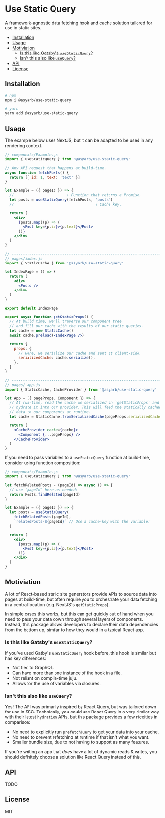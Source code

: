 # Use Static Query <!-- omit in toc -->

A framework-agnostic data fetching hook and cache solution tailored for use
in static sites.

- [Installation](#installation)
- [Usage](#usage)
- [Motiviation](#motiviation)
  - [Is this like Gatsby's `useStaticQuery`?](#is-this-like-gatsbys-usestaticquery)
  - [Isn't this also like `useQuery`?](#isnt-this-also-like-usequery)
- [API](#api)
- [License](#license)

## Installation

```bash
# npm
npm i @asyarb/use-static-query

# yarn
yarn add @asyarb/use-static-query
```

## Usage

The example below uses NextJS, but it can be adapted to be used in any rendering
context.

```jsx
// components/Example.js
import { useStaticQuery } from '@asyarb/use-static-query'

// Any API request that happens at build-time.
async function fetchPosts() {
  return [{ id: 1, text: 'text' }]
}

let Example = ({ pageId }) => {
  //                        ↓ Function that returns a Promise.
  let posts = useStaticQuery(fetchPosts, 'posts')
  //                                     ↑ Cache key.

  return (
    <div>
      {posts.map((p) => (
        <Post key={p.id}>{p.text}</Post>
      ))}
    </div>
  )
}

// ---------------------------------------------------------------------
// pages/index.js
import { StaticCache } from '@asyarb/use-static-query'

let IndexPage = () => {
  return (
    <div>
      <Posts />
    </div>
  )
}

export default IndexPage

export async function getStaticProps() {
  // At build time, we'll traverse our component tree
  // and fill our cache with the results of our static queries.
  let cache = new StaticCache()
  await cache.preload(<IndexPage />)

  return {
    props: {
      // Here, we serialize our cache and sent it client-side.
      serializedCache: cache.serialize(),
    },
  }
}

// ---------------------------------------------------------------------
// pages/_app.js
import { StaticCache, CacheProvider } from '@asyarb/use-static-query'

let App = ({ pageProps, Component }) => {
  // At run-time, read the cache we serialized in `getStaticProps` and
  // hydrate it into our provider. This will feed the statically cached
  // data to our components at runtime.
  let cache = StaticCache.fromSerializedCache(pageProps.serializedCache)

  return (
    <CacheProvider cache={cache}>
      <Component {...pageProps} />
    </CacheProvider>
  )
}
```

If you need to pass variables to a `useStaticQuery` function at build-time, consider using function composition:

```jsx
// components/Example.js
import { useStaticQuery } from '@asyarb/use-static-query'

let fetchRelatedPosts = (pageId) => async () => {
  // use `pageId` here as needed:
  return Posts.findRelated(pageId)
}

let Example = ({ pageId }) => {
  let posts = useStaticQuery(
    fetchRelatedPosts(pageId),
    `relatedPosts-${pageId}` // Use a cache-key with the variable:
  )

  return (
    <div>
      {posts.map((p) => (
        <Post key={p.id}>{p.text}</Post>
      ))}
    </div>
  )
}
```

## Motiviation

A lot of React-based static site generators provide APIs to source data into
pages at build-time, but often require you to orchestrate your data fetching
in a central location (e.g. NextJS's `getStaticProps`).

In simple cases this works, but this can get quickly out of hand when you
need to pass your data down through several layers of components. Instead,
this package allows developers to declare their data dependencies from the
bottom up, similar to how they would in a typical React app.

### Is this like Gatsby's `useStaticQuery`?

If you've used Gatby's `useStaticQuery` hook before, this hook is similar but
has key differences:

- Not tied to GraphQL.
- Can have more than one instance of the hook in a file.
- Not reliant on compile-time juju.
- Allows for the use of variables via closures.

### Isn't this also like `useQuery`?

Yes! The API was primarily inspired by React Query, but was tailored down for
use in SSG. Technically, you could use React Query in a very similar way with
their latest `hydration` APIs, but this package provides a few niceities in
comparison:

- No need to explicitly run `prefetchQuery` to get your data into your cache.
- No need to prevent refetching at runtime if that isn't what you want.
- Smaller bundle size, due to not having to support as many features.

If you're writing an app that _does_ have a lot of dynamic reads & writes,
you should definitely choose a solution like React Query instead of this.

## API

TODO

## License

MIT
